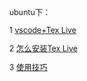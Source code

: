 ubuntu下：

1 [vscode+Tex Live](https://blog.csdn.net/qq_15654993/article/details/78440275)

2 [怎么安装Tex Live](https://blog.csdn.net/engreal/article/details/80704755)

3 [使用技巧](http://www.latexstudio.net/archives/11087.html)
